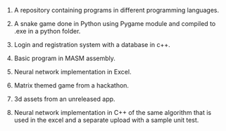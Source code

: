 1) A repository containing programs in different programming languages.

2) A snake game done in Python using Pygame module and compiled to .exe in a python folder.

3) Login and registration system with a database in c++.

4) Basic program in MASM assembly.

5) Neural network implementation in Excel.

6) Matrix themed game from a hackathon.

7) 3d assets from an unreleased app.

8) Neural network implementation in C++ of the same algorithm that is used in the excel 
and a separate upload with a sample unit test.
